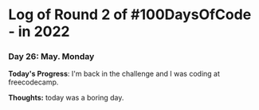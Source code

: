 # Log of Round 2 of #100DaysOfCode - in 2022

### Day 26: May. Monday

**Today's Progress**: I'm back in the challenge and I was coding at freecodecamp.

**Thoughts:** today was a boring day.
